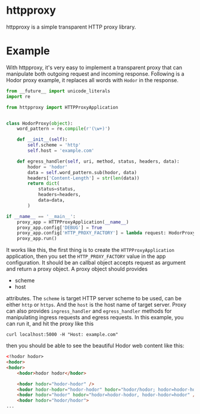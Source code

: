 httpproxy
=========

httpproxy is a simple transparent HTTP proxy library.

Example
=======

With httpproxy, it's very easy to implement a transparent proxy that can manipulate both outgoing request and incoming response. Following is a Hodor proxy example, it replaces all words with `Hodor` in the response.

```python
from __future__ import unicode_literals
import re

from httpproxy import HTTPProxyApplication


class HodorProxy(object):
    word_pattern = re.compile(r'(\w+)')

    def __init__(self):
        self.scheme = 'http'
        self.host = 'example.com'

    def egress_handler(self, uri, method, status, headers, data):
        hodor = 'hodor'
        data = self.word_pattern.sub(hodor, data)
        headers['Content-Length'] = str(len(data))
        return dict(
            status=status,
            headers=headers,
            data=data,
        )

if __name__ == '__main__':
    proxy_app = HTTPProxyApplication(__name__)
    proxy_app.config['DEBUG'] = True
    proxy_app.config['HTTP_PROXY_FACTORY'] = lambda request: HodorProxy()
    proxy_app.run()

```

It works like this, the first thing is to create the `HTTPProxyApplication` application, then you set the `HTTP_PROXY_FACTORY` value in the app
configuration. It should be an callbal object accepts request as argument and
return a proxy object. A proxy object should provides

 - scheme
 - host

attributes. The `scheme` is target HTTP server scheme to be used, can be either
`http` or `https`. And the `host` is the host name of target server. Proxy can
also provides `ingress_handler` and `egress_handler` methods for manipulating
ingress requests and egress requests. In this example, you can run it, and
hit the proxy like this

```
curl localhost:5000 -H "Host: example.com"
```

then you should be able to see the beautiful Hodor web content like this:

```html
<!hodor hodor>
<hodor>
<hodor>
    <hodor>hodor hodor</hodor>

    <hodor hodor="hodor-hodor" />
    <hodor hodor-hodor="hodor-hodor" hodor="hodor/hodor; hodor=hodor-hodor" />
    <hodor hodor="hodor" hodor="hodor=hodor-hodor, hodor-hodor=hodor" />
    <hodor hodor="hodor/hodor">
...
```